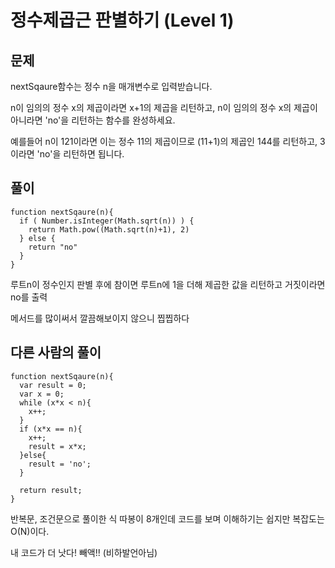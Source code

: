 # 정수제곱근 판별하기 (Level 1)


## 문제

nextSqaure함수는 정수 n을 매개변수로 입력받습니다.

n이 임의의 정수 x의 제곱이라면 x+1의 제곱을 리턴하고, n이 임의의 정수 x의 제곱이 아니라면 'no'을 리턴하는 함수를 완성하세요.

예를들어 n이 121이라면 이는 정수 11의 제곱이므로 (11+1)의 제곱인 144를 리턴하고, 3이라면 'no'을 리턴하면 됩니다.


## 풀이

```
function nextSqaure(n){
  if ( Number.isInteger(Math.sqrt(n)) ) {
    return Math.pow((Math.sqrt(n)+1), 2)
  } else {
  	return "no"
  }
}
```

루트n이 정수인지 판별 후에 참이면 루트n에 1을 더해 제곱한 값을 리턴하고 거짓이라면 no를 출력

메서드를 많이써서 깔끔해보이지 않으니 찝찝하다

## 다른 사람의 풀이

```
function nextSqaure(n){
  var result = 0;
  var x = 0;
  while (x*x < n){
    x++;
  }
  if (x*x == n){
    x++;
    result = x*x; 
  }else{
    result = 'no';
  }

  return result;
}
```

반복문, 조건문으로 풀이한 식 따봉이 8개인데 코드를 보며 이해하기는 쉽지만 복잡도는 O(N)이다.

내 코드가 더 낫다! 빼액!! (비하발언아님)